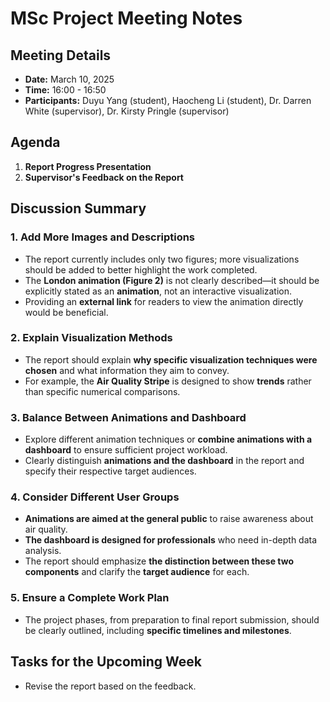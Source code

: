 # MSc Project Meeting Notes  

## Meeting Details  
- **Date:** March 10, 2025  
- **Time:** 16:00 - 16:50  
- **Participants:** Duyu Yang (student), Haocheng Li (student), Dr. Darren White (supervisor), Dr. Kirsty Pringle (supervisor)  

## Agenda  
1. **Report Progress Presentation**  
2. **Supervisor's Feedback on the Report**  

## Discussion Summary  

### 1. Add More Images and Descriptions  
- The report currently includes only two figures; more visualizations should be added to better highlight the work completed.  
- The **London animation (Figure 2)** is not clearly described—it should be explicitly stated as an **animation**, not an interactive visualization.  
- Providing an **external link** for readers to view the animation directly would be beneficial.  

### 2. Explain Visualization Methods  
- The report should explain **why specific visualization techniques were chosen** and what information they aim to convey.  
- For example, the **Air Quality Stripe** is designed to show **trends** rather than specific numerical comparisons.  

### 3. Balance Between Animations and Dashboard  
- Explore different animation techniques or **combine animations with a dashboard** to ensure sufficient project workload.  
- Clearly distinguish **animations and the dashboard** in the report and specify their respective target audiences.  

### 4. Consider Different User Groups  
- **Animations are aimed at the general public** to raise awareness about air quality.  
- **The dashboard is designed for professionals** who need in-depth data analysis.  
- The report should emphasize **the distinction between these two components** and clarify the **target audience** for each.  

### 5. Ensure a Complete Work Plan  
- The project phases, from preparation to final report submission, should be clearly outlined, including **specific timelines and milestones**.  

## Tasks for the Upcoming Week  
- Revise the report based on the feedback.  
